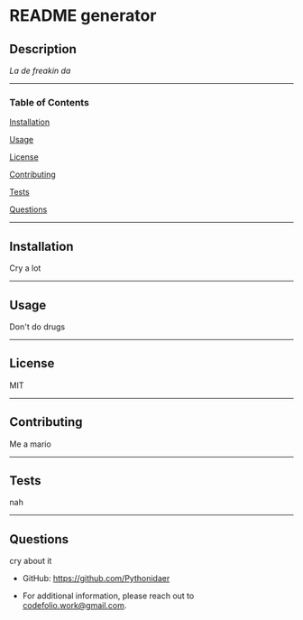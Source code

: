     
# README generator
## Description 
*La de freakin da*

-----------
### Table of Contents

[Installation](https://github.com/Pythonidaer/read-me-generator#installation)

[Usage](https://github.com/Pythonidaer/read-me-generator#usage)

[License](https://github.com/Pythonidaer/read-me-generator#license)

[Contributing](https://github.com/Pythonidaer/read-me-generator#contributing)

[Tests](https://github.com/Pythonidaer/read-me-generator#tests)

[Questions](https://github.com/Pythonidaer/read-me-generator#questions)

-----------
## Installation 
Cry a lot

-----------

## Usage 
Don't do drugs

-----------

## License 
MIT

-----------

## Contributing 
Me a mario

-----------

## Tests 
nah

-----------

## Questions 
cry about it
* GitHub: https://github.com/Pythonidaer

* For additional information, please reach out to codefolio.work@gmail.com.
